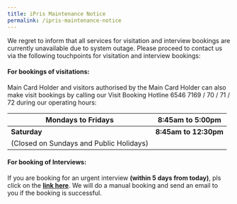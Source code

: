 ```yaml
---
title: iPris Maintenance Notice
permalink: /ipris-maintenance-notice
---
```

We regret to inform that all services for visitation and interview bookings are currently unavailable due to system outage. Please proceed to contact us via the following touchpoints for visitation and interview bookings:
 
#### **For bookings of visitations:**

Main Card Holder and visitors authorised by the Main Card Holder can also make visit bookings by calling our Visit Booking Hotline 6546 7169 / 70 / 71 / 72 during our operating hours:

| Mondays to Fridays | 8:45am to 5:00pm | 
| -------- | -------- | 
| **Saturday** | **8:45am to 12:30pm**     | 
|(Closed on Sundays and Public Holidays) |  

 
#### **For booking of Interviews:**
 
If you are booking for an urgent interview **(within 5 days from today)**, pls click on the [**link here**](https://form.gov.sg/604306171cbdcc00110aba73). We will do a manual booking and send an email to you  if the booking is successful.